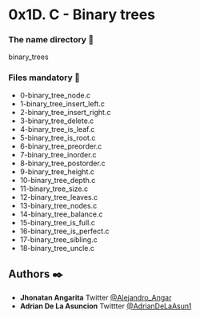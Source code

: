 # 0x1D. C - Binary trees

### The name directory :file_folder:

binary_trees

### Files mandatory :page_facing_up:

* 0-binary_tree_node.c
* 1-binary_tree_insert_left.c
* 2-binary_tree_insert_right.c
* 3-binary_tree_delete.c
* 4-binary_tree_is_leaf.c
* 5-binary_tree_is_root.c
* 6-binary_tree_preorder.c
* 7-binary_tree_inorder.c
* 8-binary_tree_postorder.c
* 9-binary_tree_height.c
* 10-binary_tree_depth.c
* 11-binary_tree_size.c
* 12-binary_tree_leaves.c
* 13-binary_tree_nodes.c
* 14-binary_tree_balance.c
* 15-binary_tree_is_full.c
* 16-binary_tree_is_perfect.c
* 17-binary_tree_sibling.c
* 18-binary_tree_uncle.c

## Authors :black_nib:

* **Jhonatan Angarita** Twitter [@Alejandro_Angar](https://twitter.com/Alejandro_Angar)
* **Adrian De La Asuncion** Twittter [@AdrianDeLaAsun1](https://twitter.com/AdrianDeLaAsun1)